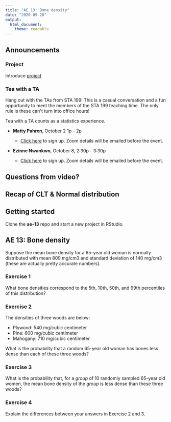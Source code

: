 ```yaml
---
title: "AE 13: Bone density"
date: "2020-09-28"
output: 
  html_document:
    theme: readable
---
```


## Announcements 

### Project 
Introduce [project](https://sta199-fa20-002.netlify.app/project/)

### Tea with a TA 

Hang out with the TAs from STA 199! This is a casual conversation and a fun opportunity to meet the members of the STA 199 teaching time. The only rule is these can't turn into office hours! 

Tea with a TA counts as a statistics experience.

- **Matty Pahren**, October 2 1p - 2p
  - [Click here](https://forms.gle/CWs28UiEYYjSrhWR8) to sign up. Zoom details will be emailed before the event.

- **Ezinne Nwankwo**, October 8, 2:30p - 3:30p
  - [Click here](https://forms.gle/EPdQBFigj93JYTET7) to sign up. Zoom details will be emailed before the event.

## Questions from video? 

## Recap of CLT & Normal distribution

## Getting started 

Clone the **ae-13** repo and start a new project in RStudio. 

## AE 13: Bone density 

Suppose the mean bone density for a 65-year old woman is normally 
distributed with mean 809 mg/cm3 and standard deviation of 140 mg/cm3 (these are actually pretty accurate numbers).

### Exercise 1

What bone densities correspond to the 5th, 10th, 50th, and 99th percentiles of this distribution?

### Exercise 2

The densities of three woods are below:

- Plywood: 540 mg/cubic centimeter
- Pine: 600 mg/cubic centimeter
- Mahogany: 710 mg/cubic centimeter

What is the probability that a random 65-year old woman has bones less
dense than each of these three woods?

### Exercise 3

What is the probability that, for a *group* of 10 randomly sampled 65-year old women, the mean bone density of the *group* is less dense than these three woods?

### Exercise 4

Explain the differences between your answers in Exercise 2 and 3.

